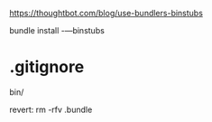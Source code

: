 https://thoughtbot.com/blog/use-bundlers-binstubs

bundle install -—binstubs
# .gitignore
bin/


revert:
rm -rfv .bundle
